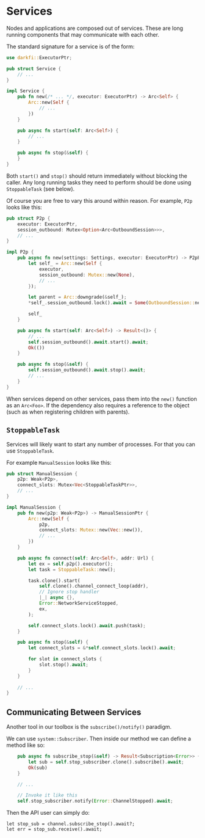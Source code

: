 # Services

Nodes and applications are composed out of services. These are long running
components that may communicate with each other.

The standard signature for a service is of the form:

```rust
use darkfi::ExecutorPtr;

pub struct Service {
    // ...
}

impl Service {
    pub fn new(/* ... */, executor: ExecutorPtr) -> Arc<Self> {
        Arc::new(Self {
            // ...
        })
    }

    pub async fn start(self: Arc<Self>) {
        // ...
    }

    pub async fn stop(&self) {
    }
}
```

Both `start()` and `stop()` should return immediately without blocking the caller.
Any long running tasks they need to perform should be done using `StoppableTask` (see below).

Of course you are free to vary this around within reason. For example, `P2p` looks like this:

```rust
pub struct P2p {
    executor: ExecutorPtr,
    session_outbound: Mutex<Option<Arc<OutboundSession>>>,
    // ...
}

impl P2p {
    pub async fn new(settings: Settings, executor: ExecutorPtr) -> P2pPtr {
        let self_ = Arc::new(Self {
            executor,
            session_outbound: Mutex::new(None),
            // ...
        });

        let parent = Arc::downgrade(&self_);
        *self_.session_outbound.lock().await = Some(OutboundSession::new(parent));

        self_
    }

    pub async fn start(self: Arc<Self>) -> Result<()> {
        // ...
        self.session_outbound().await.start().await;
        Ok(())
    }

    pub async fn stop(&self) {
        self.session_outbound().await.stop().await;
        // ...
    }
}
```

When services depend on other services, pass them into the `new()` function as an
`Arc<Foo>`. If the dependency also requires a reference to the object (such as when registering
children with parents).

## `StoppableTask`

Services will likely want to start any number of processes. For that you can use `StoppableTask`.

For example `ManualSession` looks like this:

```rust
pub struct ManualSession {
    p2p: Weak<P2p>,
    connect_slots: Mutex<Vec<StoppableTaskPtr>>,
    // ...
}

impl ManualSession {
    pub fn new(p2p: Weak<P2p>) -> ManualSessionPtr {
        Arc::new(Self {
            p2p,
            connect_slots: Mutex::new(Vec::new()),
            // ...
        })
    }

    pub async fn connect(self: Arc<Self>, addr: Url) {
        let ex = self.p2p().executor();
        let task = StoppableTask::new();

        task.clone().start(
            self.clone().channel_connect_loop(addr),
            // Ignore stop handler
            |_| async {},
            Error::NetworkServiceStopped,
            ex,
        );

        self.connect_slots.lock().await.push(task);
    }

    pub async fn stop(&self) {
        let connect_slots = &*self.connect_slots.lock().await;

        for slot in connect_slots {
            slot.stop().await;
        }
    }
    
    // ...
}
```

## Communicating Between Services

Another tool in our toolbox is the `subscribe()/notify()` paradigm.

We can use `system::Subscriber`. Then inside our method we can define a method like so:

```rust
    pub async fn subscribe_stop(&self) -> Result<Subscription<Error>> {
        let sub = self.stop_subscriber.clone().subscribe().await;
        Ok(sub)
    }

    // ...

    // Invoke it like this
    self.stop_subscriber.notify(Error::ChannelStopped).await;
```

Then the API user can simply do:

```
let stop_sub = channel.subscribe_stop().await?;
let err = stop_sub.receive().await;
```

